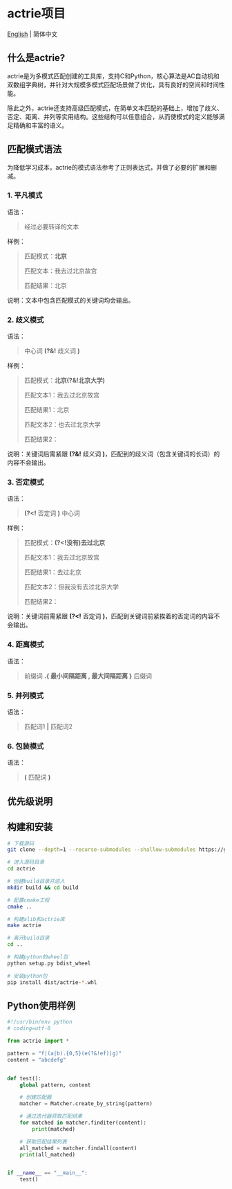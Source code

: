 # actrie项目

[English](./README.md) | 简体中文

## 什么是actrie?

actrie是为多模式匹配创建的工具库，支持C和Python，核心算法是AC自动机和双数组字典树，并针对大规模多模式匹配场景做了优化，具有良好的空间和时间性能。

除此之外，actrie还支持高级匹配模式，在简单文本匹配的基础上，增加了歧义、否定、距离、并列等实用结构。这些结构可以任意组合，从而使模式的定义能够满足精确和丰富的语义。


## 匹配模式语法

为降低学习成本，actrie的模式语法参考了正则表达式，并做了必要的扩展和删减。

### 1. 平凡模式

语法：

> 经过必要转译的文本

样例：

> 匹配模式：**北京**
>
> 匹配文本：我去过北京故宫
>
> 匹配结果：北京

说明：文本中包含匹配模式的关键词均会输出。

### 2. 歧义模式

语法：

> 中心词 **(?&!** 歧义词 **)**

样例：

> 匹配模式：**北京(?&!北京大学)**
>
> 匹配文本1：我去过北京故宫
>
> 匹配结果1：北京
>
> 匹配文本2：也去过北京大学
>
> 匹配结果2：

说明：关键词后需紧跟 **(?&!** 歧义词 **)**，匹配到的歧义词（包含关键词的长词）的内容不会输出。

### 3. 否定模式

语法：

> **(?<!** 否定词 **)** 中心词

样例：

> 匹配模式：**(?<!没有)去过北京**
>
> 匹配文本1：我去过北京故宫
>
> 匹配结果1：去过北京
>
> 匹配文本2：但我没有去过北京大学
>
> 匹配结果2：

说明：关键词前需紧跟 **(?<!** 否定词 **)**，匹配到关键词前紧挨着的否定词的内容不会输出。

### 4. 距离模式

语法：

> 前缀词 **.{ 最小间隔距离 , 最大间隔距离 }** 后缀词

### 5. 并列模式

语法：

> 匹配词1 **|** 匹配词2

### 6. 包装模式

语法：

> **(** 匹配词 **)**


## 优先级说明


## 构建和安装

```bash
# 下载源码
git clone --depth=1 --recurse-submodules --shallow-submodules https://github.com/ifplusor/actrie.git

# 进入源码目录
cd actrie

# 创建build目录并进入
mkdir build && cd build

# 配置cmake工程
cmake ..

# 构建alib和actrie库
make actrie

# 离开build目录
cd ..

# 构建python的wheel包
python setup.py bdist_wheel

# 安装python包
pip install dist/actrie-*.whl
```


## Python使用样例

```python
#!/usr/bin/env python
# coding=utf-8

from actrie import *

pattern = "f|(a|b).{0,5}(e(?&!ef)|g)"
content = "abcdefg"


def test():
    global pattern, content

    # 创建匹配器
    matcher = Matcher.create_by_string(pattern)

    # 通过迭代器获取匹配结果
    for matched in matcher.finditer(content):
        print(matched)

    # 获取匹配结果列表
    all_matched = matcher.findall(content)
    print(all_matched)


if __name__ == "__main__":
    test()

```
